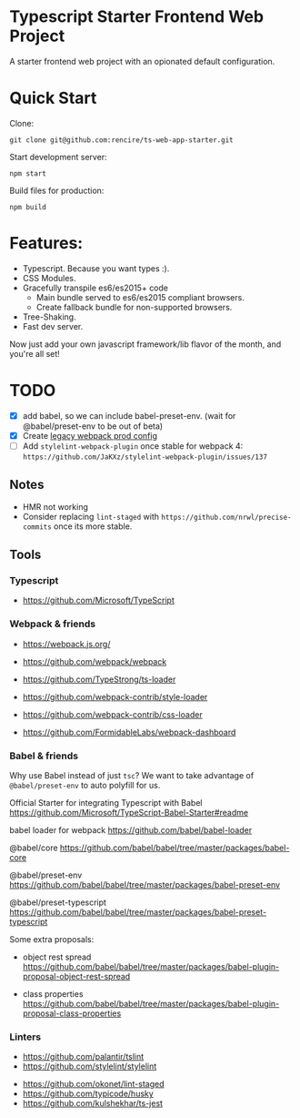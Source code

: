 # Typescript Starter Frontend Web Project

A starter frontend web project with an opionated default configuration.

# Quick Start

Clone:

```
git clone git@github.com:rencire/ts-web-app-starter.git
```

Start development server:

```
npm start
```

Build files for production:

```
npm build
```

# Features:

* Typescript. Because you want types :).
* CSS Modules.
* Gracefully transpile es6/es2015+ code
  * Main bundle served to es6/es2015 compliant browsers.
  * Create fallback bundle for non-supported browsers.
* Tree-Shaking.
* Fast dev server.

Now just add your own javascript framework/lib flavor of the month, and you're all set!

# TODO

* [x] add babel, so we can include babel-preset-env. (wait for @babel/preset-env to be out of beta)
* [x] Create [legacy webpack prod config](https://philipwalton.com/articles/deploying-es2015-code-in-production-today/)
* [ ] Add `stylelint-webpack-plugin` once stable for webpack 4:
      `https://github.com/JaKXz/stylelint-webpack-plugin/issues/137`

## Notes

* HMR not working
* Consider replacing `lint-staged` with `https://github.com/nrwl/precise-commits` once its more stable.

## Tools

### Typescript

* https://github.com/Microsoft/TypeScript

### Webpack & friends

* https://webpack.js.org/
* https://github.com/webpack/webpack

* https://github.com/TypeStrong/ts-loader
* https://github.com/webpack-contrib/style-loader
* https://github.com/webpack-contrib/css-loader
* https://github.com/FormidableLabs/webpack-dashboard

### Babel & friends

Why use Babel instead of just `tsc`? We want to take advantage of `@babel/preset-env` to auto polyfill for us.

Official Starter for integrating Typescript with Babel
https://github.com/Microsoft/TypeScript-Babel-Starter#readme

babel loader for webpack
https://github.com/babel/babel-loader

@babel/core
https://github.com/babel/babel/tree/master/packages/babel-core

@babel/preset-env
https://github.com/babel/babel/tree/master/packages/babel-preset-env

@babel/preset-typescript
https://github.com/babel/babel/tree/master/packages/babel-preset-typescript

Some extra proposals:

* object rest spread
  https://github.com/babel/babel/tree/master/packages/babel-plugin-proposal-object-rest-spread

* class properties
  https://github.com/babel/babel/tree/master/packages/babel-plugin-proposal-class-properties

### Linters

* https://github.com/palantir/tslint
* https://github.com/stylelint/stylelint

- https://github.com/okonet/lint-staged
- https://github.com/typicode/husky
- https://github.com/kulshekhar/ts-jest

